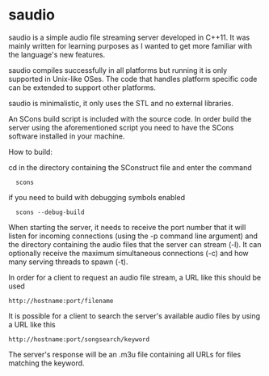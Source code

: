 saudio
======

saudio is a simple audio file streaming server developed in C++11. 
It was mainly written for learning purposes as I wanted to get more familiar
with the language's new features. 

saudio compiles successfully in all platforms but running it is only supported
in Unix-like OSes. The code that handles platform specific code can be extended
to support other platforms. 

saudio is minimalistic, it only uses the STL and no external libraries. 

An SCons build script is included with the source code.
In order build the server using the aforementioned script you need to have the
SCons software installed in your machine.


How to build:

cd in the directory containing the SConstruct file
and enter the command

      scons

if you need to build with debugging symbols enabled
  
      scons --debug-build


When starting the server, it needs to receive the port number that it will listen
for incoming connections (using the -p command line argument) and the directory
containing the audio files that the server can stream (-l). It can optionally receive the 
maximum simultaneous connections (-c) and how many serving threads to spawn (-t).

In order for a client to request an audio file stream, a URL like this should
be used

    http://hostname:port/filename

It is possible for a client to search the server's available audio files by
using a URL like this

    http://hostname:port/songsearch/keyword

The server's response will be an .m3u file containing all URLs for files matching
the keyword.






